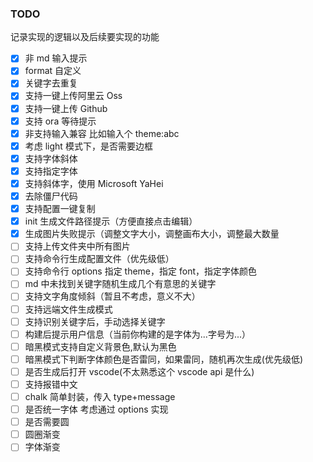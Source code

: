 ### TODO

记录实现的逻辑以及后续要实现的功能

- [x] 非 md 输入提示
- [x] format 自定义
- [x] 关键字去重复
- [x] 支持一键上传阿里云 Oss
- [x] 支持一键上传 Github
- [x] 支持 ora 等待提示
- [x] 非支持输入兼容 比如输入个 theme:abc
- [x] 考虑 light 模式下，是否需要边框
- [x] 支持字体斜体
- [x] 支持指定字体
- [x] 支持斜体字，使用 Microsoft YaHei
- [x] 去除僵尸代码
- [x] 支持配置一键复制
- [x] init 生成文件路径提示（方便直接点击编辑）
- [x] 生成图片失败提示（调整文字大小，调整画布大小，调整最大数量
- [ ] 支持上传文件夹中所有图片
- [ ] 支持命令行生成配置文件（优先级低）
- [ ] 支持命令行 options 指定 theme，指定 font，指定字体颜色
- [ ] md 中未找到关键字随机生成几个有意思的关键字
- [ ] 支持文字角度倾斜（暂且不考虑，意义不大）
- [ ] 支持远端文件生成模式
- [ ] 支持识别关键字后，手动选择关键字
- [ ] 构建后提示用户信息（当前你构建的是字体为...字号为...）
- [ ] 暗黑模式支持自定义背景色,默认为黑色
- [ ] 暗黑模式下判断字体颜色是否雷同，如果雷同，随机再次生成(优先级低)
- [ ] 是否生成后打开 vscode(不太熟悉这个 vscode api 是什么)
- [ ] 支持报错中文
- [ ] chalk 简单封装，传入 type+message
- [ ] 是否统一字体 考虑通过 options 实现
- [ ] 是否需要圆
- [ ] 圆圈渐变
- [ ] 字体渐变
